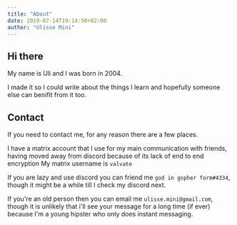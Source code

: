 ```yaml
---
title: "About"
date: 2019-07-14T19:14:50+02:00
author: "Ulisse Mini"
---
```


## Hi there

<p id="age">My name is Uli and I was born in 2004.</p>
I made it so I could write about the things I learn and hopefully someone else can benifit from it too.

## Contact

If you need to contact me, for any reason there are a few places.

I have a matrix account that I use for my main communication with friends, having moved away from discord because of its lack of end to end encryption
My matrix username is `valvate`

If you are lazy and use discord you can friend me `god in gopher form#4334`, though it might be a while till I check my discord next.


If you're an old person then you can email me `ulisse.mini@gmail.com`, though it is unlikely that i'll see your message for a long time (if ever) because I'm a young hipster who only does instant messaging.

<script>
  "use strict";

  const birth_year = 2004;
  const birth_month = 9;

  const current_month = new Date().getMonth();
  const current_year = new Date().getFullYear();

  let my_age = current_year - birth_year;
  if (current_month < birth_month) {
    my_age--;
  }

  const age = document.getElementById("age");

  age.innerHTML = age.innerHTML.replace("I was born in 2004", "I'm " + my_age + " years old");
</script>
